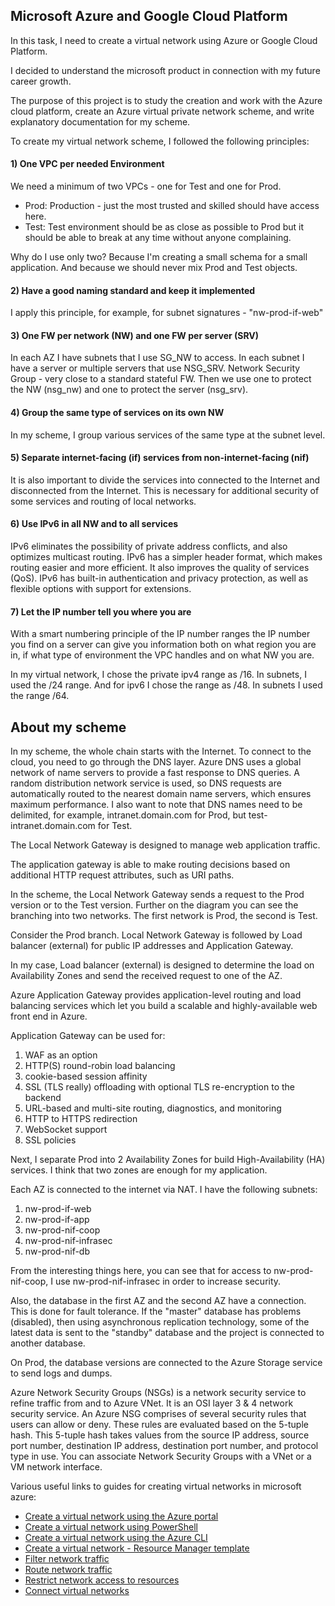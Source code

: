 ## Microsoft Azure and Google Cloud Platform


In this task, I need to create a virtual network using Azure or Google Cloud Platform.

I decided to understand the microsoft product in connection with my future career growth.

The purpose of this project is to study the creation and work with the Azure cloud platform, create an Azure virtual private network scheme, and write explanatory documentation for my scheme.

To create my virtual network scheme, I followed the following principles:
#### 1) One VPC per needed Environment

  We need a minimum of two VPCs - one for Test and one for Prod.
  * Prod: Production - just the most trusted and skilled should have access here.
  * Test: Test environment should be as close as possible to Prod but it should be able to break at any time without anyone complaining.
  
  Why do I use only two? Because I'm creating a small schema for a small application. And because we should never mix Prod and Test objects.

#### 2) Have a good naming standard and keep it implemented

  I apply this principle, for example, for subnet signatures - "nw-prod-if-web"
  
#### 3) One FW per network (NW) and one FW per server (SRV)

  In each AZ I have subnets that I use SG_NW to access. In each subnet I have a server or multiple servers that use NSG_SRV. Network Security Group - very close to a standard stateful FW. Then we use one to protect the NW (nsg_nw) and one to protect the server (nsg_srv).

#### 4) Group the same type of services on its own NW

  In my scheme, I group various services of the same type at the subnet level.
  
#### 5) Separate internet-facing (if) services from non-internet-facing (nif)

  It is also important to divide the services into connected to the Internet and disconnected from the Internet. This is necessary for additional security of some services and routing of local networks.

#### 6) Use IPv6 in all NW and to all services
  
  IPv6 eliminates the possibility of private address conflicts, and also optimizes multicast routing. IPv6 has a simpler header format, which makes routing easier and more efficient. It also improves the quality of services (QoS). IPv6 has built-in authentication and privacy protection, as well as flexible options with support for extensions.
  
#### 7) Let the IP number tell you where you are

  With a smart numbering principle of the IP number ranges the IP number you find on a server can give you information both on what region you are in, if what type of environment the VPC handles and on what NW you are.
  
  In my virtual network, I chose the private ipv4 range as /16. In subnets, I used the /24 range. And for ipv6 I chose the range as /48. In subnets I used the range /64.
 
## About my scheme

  In my scheme, the whole chain starts with the Internet. To connect to the cloud, you need to go through the DNS layer.
Azure DNS uses a global network of name servers to provide a fast response to DNS queries. A random distribution network service is used, so DNS requests are automatically routed to the nearest domain name servers, which ensures maximum performance.
I also want to note that DNS names need to be delimited, for example, intranet.domain.com for Prod, but test-intranet.domain.com for Test.

The Local Network Gateway is designed to manage web application traffic. 

The application gateway is able to make routing decisions based on additional HTTP request attributes, such as URI paths. 

In the scheme, the Local Network Gateway sends a request to the Prod version or to the Test version.
Further on the diagram you can see the branching into two networks. The first network is Prod, the second is Test.


Consider the Prod branch.
Local Network Gateway is followed by Load balancer (external) for public IP addresses and Application Gateway.

In my case, Load balancer (external) is designed to determine the load on Availability Zones and send the received request to one of the AZ.

Azure Application Gateway provides application-level routing and load balancing services which let you build a scalable and highly-available web front end in Azure.

Application Gateway can be used for:
1) WAF as an option
2) HTTP(S) round-robin load balancing
3) cookie-based session affinity
4) SSL (TLS really) offloading with optional TLS re-encryption to the backend
5) URL-based and multi-site routing, diagnostics, and monitoring
6) HTTP to HTTPS redirection
7) WebSocket support
8) SSL policies

Next, I separate Prod into 2 Availability Zones for build High-Availability (HA) services. I think that two zones are enough for my application. 

Each AZ is connected to the internet via NAT.
I have the following subnets:
1) nw-prod-if-web
2) nw-prod-if-app
3) nw-prod-nif-coop
4) nw-prod-nif-infrasec
5) nw-prod-nif-db

From the interesting things here, you can see that for access to nw-prod-nif-coop, I use nw-prod-nif-infrasec in order to increase security. 

Also, the database in the first AZ and the second AZ have a connection. This is done for fault tolerance. If the "master" database has problems (disabled), then using asynchronous replication technology, some of the latest data is sent to the "standby" database and the project is connected to another database.

On Prod, the database versions are connected to the Azure Storage service to send logs and dumps.

Azure Network Security Groups (NSGs) is a network security service to refine traffic from and to Azure VNet. It is an OSI layer 3 & 4 network security service. An Azure NSG comprises of several security rules that users can allow or deny. These rules are evaluated based on the 5-tuple hash. This 5-tuple hash takes values from the source IP address, source port number, destination IP address, destination port number, and protocol type in use. You can associate Network Security Groups with a VNet or a VM network interface.



Various useful links to guides for creating virtual networks in microsoft azure:

* [Create a virtual network using the Azure portal]
* [Create a virtual network using PowerShell]
* [Create a virtual network using the Azure CLI]
* [Create a virtual network - Resource Manager template]
* [Filter network traffic]
* [Route network traffic]
* [Restrict network access to resources]
* [Connect virtual networks]



[Create a virtual network using the Azure portal]: https://docs.microsoft.com/en-us/azure/virtual-network/quick-create-portal
[Create a virtual network using PowerShell]: https://docs.microsoft.com/en-us/azure/virtual-network/quick-create-powershell
[Create a virtual network using the Azure CLI]: https://docs.microsoft.com/en-us/azure/virtual-network/quick-create-cli
[Create a virtual network - Resource Manager template]: https://docs.microsoft.com/en-us/azure/virtual-network/quick-create-template
[Filter network traffic]: https://docs.microsoft.com/en-us/azure/virtual-network/tutorial-filter-network-traffic
[Route network traffic]: https://docs.microsoft.com/en-us/azure/virtual-network/tutorial-create-route-table-portal
[Restrict network access to resources]: https://docs.microsoft.com/en-us/azure/virtual-network/tutorial-restrict-network-access-to-resources
[Connect virtual networks]: https://docs.microsoft.com/en-us/azure/virtual-network/tutorial-connect-virtual-networks-portal

